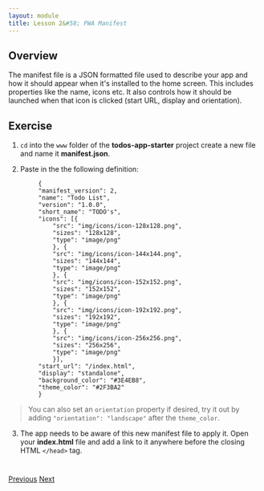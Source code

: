 ```yaml
---
layout: module
title: Lesson 2&#58; PWA Manifest
---
```


## Overview
The manifest file is a JSON formatted file used to describe your app and how it should appear when it's installed to the home screen. This includes properties like the name, icons etc. It also controls how it should be launched when that icon is clicked (start URL, display and orientation).

## Exercise 

1. `cd` into the `www` folder of the **todos-app-starter** project create a new file and name it **manifest.json**.

2. Paste in the the following definition:

            {
            "manifest_version": 2,
            "name": "Todo List",
            "version": "1.0.0",
            "short_name": "TODO's",
            "icons": [{
                "src": "img/icons/icon-128x128.png",
                "sizes": "128x128",
                "type": "image/png"
                }, {
                "src": "img/icons/icon-144x144.png",
                "sizes": "144x144",
                "type": "image/png"
                }, {
                "src": "img/icons/icon-152x152.png",
                "sizes": "152x152",
                "type": "image/png"
                }, {
                "src": "img/icons/icon-192x192.png",
                "sizes": "192x192",
                "type": "image/png"
                }, {
                "src": "img/icons/icon-256x256.png",
                "sizes": "256x256",
                "type": "image/png"
                }],
            "start_url": "/index.html",
            "display": "standalone",
            "background_color": "#3E4EB8",
            "theme_color": "#2F3BA2"
            }


  > You can also set an `orientation` property if desired, try it out by adding `"orientation": "landscape"` after the `theme_color`.

3. The app needs to be aware of this new manifest file to apply it. Open your **index.html** file and add a link to it anywhere before the closing HTML `</head>` tag.

    <link rel="manifest" href="manifest.json">



<div class="row" style="margin-top:40px;">
<div class="col-sm-12">
<a href="lesson1.html" class="btn btn-default"><i class="glyphicon glyphicon-chevron-left"></i> Previous</a>
<a href="lesson3.html" class="btn btn-default pull-right">Next <i class="glyphicon
glyphicon-chevron-right"></i></a>
</div>
</div>
